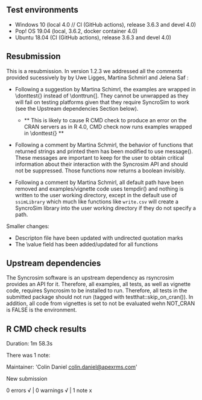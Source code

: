 ## Test environments
* Windows 10 (local 4.0 // CI (GitHub actions), release 3.6.3 and devel 4.0)
* Pop! OS 19.04 (local, 3.6.2, docker container 4.0)
* Ubuntu 18.04 (CI (GitHub actions), release 3.6.3 and devel 4.0)

## Resubmission
This is a resubmission. 
In version 1.2.3 we addressed all the comments provided sucessively by by Uwe Ligges, 
Martina Schmirl and Jelena Saf :

* Following a suggestion by Martina Schimrl, the examples are wrapped in \\donttest{}
instead of \\donttrun{]. They cannot be unwrapped as they will fail on testing platforms given that they require SyncroSim to work (see the Upstream dependencies Section below).
  * ** This is likely to cause R CMD check to produce an error on the CRAN servers 
  as in R 4.0, CMD check now runs examples wrapped in \\donttest{} **

* Following a comment by Martina Schmirl, the behavior of functions that returned 
strings and printed them has been modified to use message(). These messages are 
important to keep for the user to obtain critical information about their 
interaction with the Syncrosim API and should not be suppressed. Those functions now 
returns a boolean invisibly.

* Following a comment by Martina Schmirl, all default path have been removed and 
examples/vignette code uses tempdir() and nothing is written to the user working directory, 
except in the default use of `ssimLibrary` which much like functions like `write.csv`
will create a SyncroSim library into the user working directory if they do not 
specify a path.

Smaller changes:
* Descripton file have been updated with undirected quotation marks
* The \\value field has been added/updated for all functions

## Upstream dependencies

The Syncrosim software is an upstream dependency as rsyncrosim provides an API for it. 
Therefore, all examples, all tests, as well as vignette code, requires Syncrosim to be 
installed to run. Therefore, all tests in the submitted package should not run 
(tagged with testthat::skip_on_cran()). In addition, all code from vignettes is 
set to not be evaluated wehn NOT_CRAN is FALSE is the environment.

## R CMD check results
Duration: 1m 58.3s

There was 1 note:

  Maintainer: 'Colin Daniel <colin.daniel@apexrms.com>'
  
  New submission

0 errors √ | 0 warnings √ | 1 note x